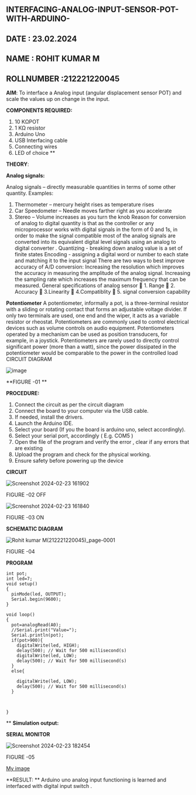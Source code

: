 ## INTERFACING-ANALOG-INPUT-SENSOR-POT-WITH-ARDUINO-
## DATE : 23.02.2024
## NAME : ROHIT KUMAR M																             
## ROLLNUMBER :212221220045


**AIM**:  To interface a Analog  input (angular displacement sensor POT) and scale the values up on change in the input.


**COMPONENTS REQUIRED:**
1.	10 KΩPOT
2.	1 KΩ resistor 
3.	Arduino Uno 
4.	USB Interfacing cable 
5.	Connecting wires 
6.	LED of choice 
**


**THEORY**: 

**Analog signals:**

Analog signals – directly measurable quantities in terms of some other quantity.
Examples:
1. Thermometer – mercury height rises as temperature rises
2. Car Speedometer – Needle moves farther right as you accelerate
3. Stereo – Volume increases as you turn the knob
Reason for conversion of analog to digital quantity is that as the controller or any microprocessor works with digital signals in the form of 0 and 1s, in order to make the signal compatible  most of the analog signals are converted into its equivalent digital level signals using an analog to digital converter .
Quantizing - breaking down analog value is a set of finite states
Encoding - assigning a digital word or number to each state and matching it to the input signal
 There are two ways to best improve accuracy of A/D conversion:
Increasing the resolution which improves the accuracy in measuring the amplitude of the analog signal.
Increasing the sampling rate which increases the maximum frequency that can be measured.
General specifications of analog sensor
	1. Range
	2. Accuracy
	3.Linearity
	4.Compatiblity
	5. signal conversion capability

**Potentiometer**
A potentiometer, informally a pot, is a three-terminal resistor with a sliding or rotating contact that forms an adjustable voltage divider. If only two terminals are used, one end and the wiper, it acts as a variable resistor or rheostat.
Potentiometers are commonly used to control electrical devices such as volume controls on audio equipment. Potentiometers operated by a mechanism can be used as position transducers, for example, in a joystick. Potentiometers are rarely used to directly control significant power (more than a watt), since the power dissipated in the potentiometer would be comparable to the power in the controlled load
CIRCUIT DIAGRAM





![image](https://user-images.githubusercontent.com/36288975/163530788-eec3cdc3-95e8-4d2d-8349-6d0ea4c9439c.png)

**FIGURE -01
**

**PROCEDURE:**

1.	Connect the circuit as per the circuit diagram 
2.	Connect the board to your computer via the USB cable.
3.	If needed, install the drivers.
4.	Launch the Arduino IDE.
5.	Select your board (If you the board is arduino uno, select accordingly).
6.	Select your serial port, accordingly ( E.g. COM5 )
7.	Open the file of the program  and verify the error , clear if any errors that are existing 
8.	Upload the program and check for the physical working. 
9.	Ensure safety before powering up the device 

**CIRCUIT**

![Screenshot 2024-02-23 161902](https://github.com/rohitkumar20700000/EXPERIMENT-NO--02-INTERFACING-ANALOG-INPUT-SENSOR-POT-WITH-ARDUINO-/assets/130482461/6cab6ecd-4230-46c1-83e8-ee6365417cff)


FIGURE -02 OFF

 ![Screenshot 2024-02-23 161840](https://github.com/rohitkumar20700000/EXPERIMENT-NO--02-INTERFACING-ANALOG-INPUT-SENSOR-POT-WITH-ARDUINO-/assets/130482461/7cc57710-bf42-4fd3-822a-e1e918c2757f)



FIGURE -03 ON

**SCHEMATIC DIAGRAM**


![Rohit kumar M(212221220045)_page-0001](https://github.com/rohitkumar20700000/EXPERIMENT-NO--02-INTERFACING-ANALOG-INPUT-SENSOR-POT-WITH-ARDUINO-/assets/130482461/1e1881b4-ee1b-4c81-aa12-a2266709053b)


FIGURE -04





**PROGRAM** 
```
int pot;
int led=7;
void setup()
{
  pinMode(led, OUTPUT);
  Serial.begin(9600);
}

void loop()
{
  pot=analogRead(A0);
  //Serial.print("Value=");
  Serial.println(pot);
  if(pot>900){
    digitalWrite(led, HIGH);
    delay(500); // Wait for 500 millisecond(s)
    digitalWrite(led, LOW);
    delay(500); // Wait for 500 millisecond(s)
  }
  else{
    
    digitalWrite(led, LOW);
    delay(500); // Wait for 500 millisecond(s)
  }
    
  
  
}

```

**
**Simulation output:** 

**SERIAL MONITOR**




![Screenshot 2024-02-23 182454](https://github.com/rohitkumar20700000/EXPERIMENT-NO--02-INTERFACING-ANALOG-INPUT-SENSOR-POT-WITH-ARDUINO-/assets/130482461/4e114ff1-cfe0-46c4-89b5-13c79e5e69ed)



FIGURE -05



[My image](username.github.com/repository/img/image.jpg)







**RESULT: ** Arduino uno analog input functioning is learned and interfaced with digital input switch .
